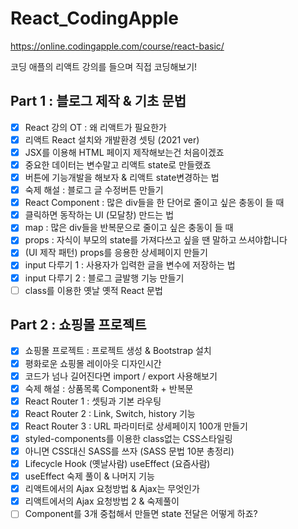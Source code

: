 # React_CodingApple

https://online.codingapple.com/course/react-basic/

코딩 애플의 리액트 강의를 들으며 직접 코딩해보기!


## Part 1 : 블로그 제작 & 기초 문법
- [X]  React 강의 OT : 왜 리액트가 필요한가
- [X] 리액트 React 설치와 개발환경 셋팅 (2021 ver) 	
- [X] JSX를 이용해 HTML 페이지 제작해보는건 처음이겠죠
- [X] 중요한 데이터는 변수말고 리액트 state로 만들랬죠	
- [X] 버튼에 기능개발을 해보자 & 리액트 state변경하는 법	
- [X] 숙제 해설 : 블로그 글 수정버튼 만들기	
- [X] React Component : 많은 div들을 한 단어로 줄이고 싶은 충동이 들 때		
- [X] 클릭하면 동작하는 UI (모달창) 만드는 법		
- [X] map : 많은 div들을 반복문으로 줄이고 싶은 충동이 들 때	
- [X] props : 자식이 부모의 state를 가져다쓰고 싶을 땐 말하고 쓰셔야합니다		
- [X] 	(UI 제작 패턴) props를 응용한 상세페이지 만들기		
- [X] 	input 다루기 1 : 사용자가 입력한 글을 변수에 저장하는 법		
- [X] 	input 다루기 2 : 블로그 글발행 기능 만들기		
- [ ] 	class를 이용한 옛날 옛적 React 문법		

## Part 2 : 쇼핑몰 프로젝트
- [X]  쇼핑몰 프로젝트 : 프로젝트 생성 & Bootstrap 설치	
- [X] 평화로운 쇼핑몰 레이아웃 디자인시간	
- [X] 코드가 넘나 길어진다면 import / export 사용해보기
- [X] 숙제 해설 : 상품목록 Component화 + 반복문	
- [X] React Router 1 : 셋팅과 기본 라우팅		
- [X] React Router 2 : Link, Switch, history 기능		
- [X] React Router 3 : URL 파라미터로 상세페이지 100개 만들기		
- [X] styled-components를 이용한 class없는 CSS스타일링			
- [X] 아니면 CSS대신 SASS를 쓰자 (SASS 문법 10분 총정리)	
- [X] Lifecycle Hook (옛날사람) useEffect (요즘사람)		
- [X] useEffect 숙제 풀이 & 나머지 기능		
- [X] 리액트에서의 Ajax 요청방법 & Ajax는 무엇인가		
- [X] 리액트에서의 Ajax 요청방법 2 & 숙제풀이		
- [ ] Component를 3개 중첩해서 만들면 state 전달은 어떻게 하죠?
